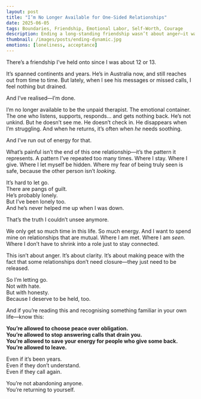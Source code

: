 ```yaml
---
layout: post
title: "I’m No Longer Available for One-Sided Relationships"
date: 2025-06-05
tags: Boundaries, Friendship, Emotional Labor, Self-Worth, Courage
description: Ending a long-standing friendship wasn’t about anger—it was about honouring my own energy.
thumbnail: /images/posts/ending-dynamic.jpg
emotions: [loneliness, acceptance]
---
```


There’s a friendship I’ve held onto since I was about 12 or 13.  

It’s spanned continents and years. He’s in Australia now, and still reaches out from time to time. But lately, when I see his messages or missed calls, I feel nothing but drained.

And I’ve realised—I’m done.

I’m no longer available to be the unpaid therapist. The emotional container. The one who listens, supports, responds… and gets nothing back. He’s not unkind. But he doesn’t see me. He doesn’t check in. He disappears when I’m struggling. And when he returns, it’s often when *he* needs soothing.

And I’ve run out of energy for that.

What’s painful isn’t the end of this one relationship—it’s the pattern it represents. A pattern I’ve repeated too many times. Where I stay. Where I give. Where I let myself be hidden. Where my fear of being truly seen is safe, because the other person isn’t *looking*.

It’s hard to let go.  
There are pangs of guilt.  
He’s probably lonely.  
But I’ve been lonely too.  
And he’s never helped me up when I was down.

That’s the truth I couldn’t unsee anymore.

We only get so much time in this life. So much energy. And I want to spend mine on relationships that are mutual. Where I am met. Where I am *seen*. Where I don’t have to shrink into a role just to stay connected.

This isn’t about anger. It’s about clarity. It’s about making peace with the fact that some relationships don’t need closure—they just need to be released.

So I’m letting go.  
Not with hate.  
But with honesty.  
Because I deserve to be held, too.

And if you’re reading this and recognising something familiar in your own life—know this:

**You’re allowed to choose peace over obligation.  
You’re allowed to stop answering calls that drain you.  
You’re allowed to save your energy for people who give some back.  
You’re allowed to leave.**  

Even if it’s been years.  
Even if they don’t understand.  
Even if they call again.

You’re not abandoning anyone.  
You’re returning to yourself.
